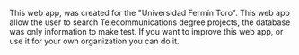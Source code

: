  This web app, was created for the "Universidad Fermín Toro". This web app allow the user to search Telecommunications degree projects, the database was only information to make test.
 If you want to improve this web app, or use it for your own organization you can do it. 
